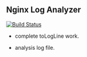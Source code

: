 Nginx Log Analyzer
-----
[![Build Status](https://travis-ci.org/nezhazheng/analysislog.png)](https://travis-ci.org/nezhazheng/analysislog)

* complete toLogLine work.

* analysis log file.
